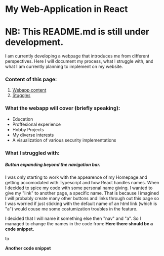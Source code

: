 # My Web-Application in React 
# NB: This README.md is still under development.
I am currently developing a webpage that introduces me from different perspectives. Here I will document my process, what I struggle with, and what I am currently planning to implement on my website. 

### Content of this page:
1. [Webapp content](#what-the-webapp-will-cover-briefly-speaking)
2. [Stuggles](#what-i-struggled-with)

### What the webapp will cover (briefly speaking):
* Education
* Proffesional experience
* Hobby Projects
* My diverse interests
* A visualization of various security implementations

### What I struggled with:
##### Button expanding beyond the navigation bar.
I was only starting to work with the appearence of my Homepage and getting accomodated with Typescript and how React handles names. When I decided to spice my code with some personal name giving. I wanted to give my "link" to another page, a specific name. That is because I imagined I will probably create many other buttons and links through out this page so I was worried if just sticking with the default name of an html link (which is "a") would couse me some costumization troubles in the feature. 

I decided that I will name it something else then "nav" and "a". So I managed to change the names in the code from:
**Here there should be a code snippet.**

to

**Another code snippet**


